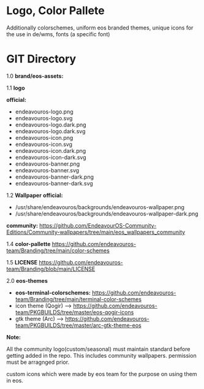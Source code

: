 # Logo, Color Pallete

Additionally colorschemes, uniform eos branded themes, unique icons for the use in de/wms, fonts (a specific font)

# GIT Directory

1.0 **brand/eos-assets:**	

1.1 **logo**
   
**official:**
- endeavouros-logo.png
- endeavouros-logo.svg
- endeavouros-logo.dark.png
- endeavouros-logo.dark.svg
- endeavouros-icon.png
- endeavouros-icon.svg
- endeavouros-icon.dark.png
- endeavouros-icon-dark.svg
- endeavouros-banner.png
- endeavouros-banner.svg
- endeavouros-banner-dark.png
- endeavouros-banner-dark.svg

1.2 **Wallpaper**
 **official:**
* /usr/share/endeavouros/backgrounds/endeavouros-wallpaper.png
* /usr/share/endeavouros/backgrounds/endeavouros-wallpaper-dark.png
     
**community:**
https://github.com/EndeavourOS-Community-Editions/Community-wallpapers/tree/main/eos_wallpapers_community
		    
1.4  **color-pallette**
https://github.com/endeavouros-team/Branding/tree/main/color-schemes
    
1.5 **LICENSE**
https://github.com/endeavouros-team/Branding/blob/main/LICENSE

2.0 **eos-themes**

* **eos-terminal-colorschemes:**
https://github.com/endeavouros-team/Branding/tree/main/terminal-color-schemes
* icon theme (Qogir) --> https://github.com/endeavouros-team/PKGBUILDS/tree/master/eos-qogir-icons
* gtk theme (Arc) --> https://github.com/endeavouros-team/PKGBUILDS/tree/master/arc-gtk-theme-eos


**Note:**

All the community logo(custom/seasonal) must maintain standard before getting added in the repo. This includes community wallpapers. permission must be arragnged prior.

custom icons which were made by eos team for the purpose on using them in eos.







